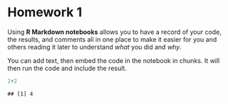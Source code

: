 Homework 1
================

Using **R Markdown notebooks** allows you to have a record of your code,
the results, and comments all in one place to make it easier for you and
others reading it later to understand *what* you did and *why*.

You can add text, then embed the code in the notebook in chunks. It will
then run the code and include the result.

``` r
2+2
```

    ## [1] 4
